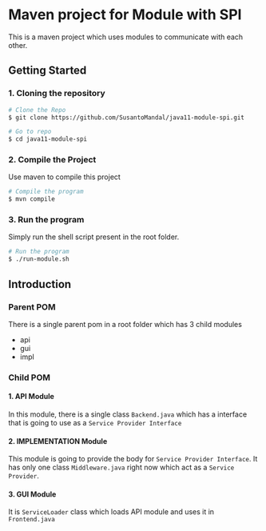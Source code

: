 # Maven project for Module with SPI

This is a maven project which uses modules to communicate  with each other.

## Getting Started

### 1. Cloning the repository
```bash
# Clone the Repo
$ git clone https://github.com/SusantoMandal/java11-module-spi.git

# Go to repo
$ cd java11-module-spi

``` 

### 2. Compile the Project
Use maven to compile this project
```bash
# Compile the program
$ mvn compile
```

### 3. Run the program
Simply run the shell script present in the root folder.

```bash
# Run the program
$ ./run-module.sh
```

## Introduction
### Parent POM
There is a single parent pom in a root folder which has 3 child modules
- api
- gui
- impl

### Child POM

#### 1. API Module
In this module, there is a single class `Backend.java` which has a interface that is going to use as a `Service Provider Interface`

#### 2. IMPLEMENTATION Module
This module is going to provide the body for `Service Provider Interface`. It has only one class `Middleware.java` right now which act as a `Service Provider`.

#### 3. GUI Module
It is `ServiceLoader` class which loads API module and uses it in `Frontend.java`





